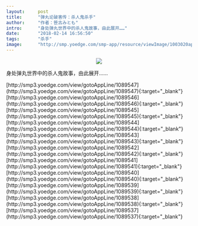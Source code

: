```yaml
---
layout:     post
title:      "弹丸论破害传：杀人鬼杀手"
author:     "作者：笹古みとも"
intro:      "身处弹丸世界中的杀人鬼故事，由此展开……"
date:       "2018-02-14 16:56:50"
tags:       "杀手"
image:      "http://smp.yoedge.com/smp-app/resource/viewImage/1003020appline.png"
---
```

<div style="text-align: center">
<p><img src="http://smp.yoedge.com/smp-app/resource/viewImage/1003020appline.png"/></p>
</div>
<p class="post-meta">
<span>身处弹丸世界中的杀人鬼故事，由此展开……</span>
</p>
[http://smp3.yoedge.com/view/gotoAppLine/1089547](http://smp3.yoedge.com/view/gotoAppLine/1089547){:target="_blank"}
[http://smp3.yoedge.com/view/gotoAppLine/1089546](http://smp3.yoedge.com/view/gotoAppLine/1089546){:target="_blank"}
[http://smp3.yoedge.com/view/gotoAppLine/1089545](http://smp3.yoedge.com/view/gotoAppLine/1089545){:target="_blank"}
[http://smp3.yoedge.com/view/gotoAppLine/1089544](http://smp3.yoedge.com/view/gotoAppLine/1089544){:target="_blank"}
[http://smp3.yoedge.com/view/gotoAppLine/1089543](http://smp3.yoedge.com/view/gotoAppLine/1089543){:target="_blank"}
[http://smp3.yoedge.com/view/gotoAppLine/1089542](http://smp3.yoedge.com/view/gotoAppLine/1089542){:target="_blank"}
[http://smp3.yoedge.com/view/gotoAppLine/1089541](http://smp3.yoedge.com/view/gotoAppLine/1089541){:target="_blank"}
[http://smp3.yoedge.com/view/gotoAppLine/1089540](http://smp3.yoedge.com/view/gotoAppLine/1089540){:target="_blank"}
[http://smp3.yoedge.com/view/gotoAppLine/1089539](http://smp3.yoedge.com/view/gotoAppLine/1089539){:target="_blank"}
[http://smp3.yoedge.com/view/gotoAppLine/1089538](http://smp3.yoedge.com/view/gotoAppLine/1089538){:target="_blank"}
[http://smp3.yoedge.com/view/gotoAppLine/1089537](http://smp3.yoedge.com/view/gotoAppLine/1089537){:target="_blank"}


